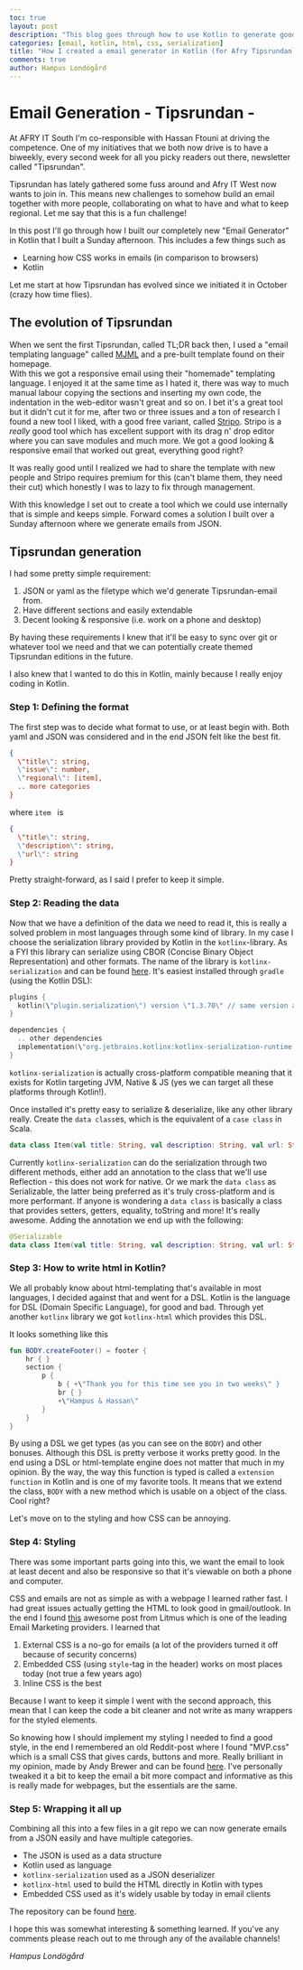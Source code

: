 ```yaml
---
toc: true
layout: post
description: "This blog goes through how to use Kotlin to generate good looking responsive emails. It'll handle CSS, kotlin html DSL & kotlin serialization."
categories: [email, kotlin, html, css, serialization]
title: "How I created a email generator in Kotlin (for Afry Tipsrundan)"
comments: true
author: Hampus Londögård
---
```

# Email Generation - Tipsrundan -
At AFRY IT South I'm co-responsible with Hassan Ftouni at driving the competence. One of my initiatives that we both now drive is to have a biweekly, every second week for all you picky readers out there, newsletter called \"Tipsrundan\". 

Tipsrundan has lately gathered some fuss around and Afry IT West now wants to join in. This means new challenges to somehow build an email together with more people, collaborating on what to have and what to keep regional. Let me say that this is a fun challenge!

In this post I'll go through how I built our completely new \"Email Generator\" in Kotlin that I built a Sunday afternoon. This includes a few things such as

- Learning how CSS works in emails (in comparison to browsers)
- Kotlin

Let me start at how Tipsrundan has evolved since we initiated it in October (crazy how time flies).

## The evolution of Tipsrundan
When we sent the first Tipsrundan, called TL;DR back then, I used a \"email templating language\" called [MJML](https://mjml.io/) and a pre-built template found on their homepage.  
With this we got a responsive email using their \"homemade\" templating language. I enjoyed it at the same time as I hated it, there was way to much manual labour copying the sections and inserting my own code, the indentation in the web-editor wasn't great and so on. I bet it's a great tool but it didn't cut it for me, after two or three issues and a ton of research I found a new tool I liked, with a good free variant, called [Stripo](https://stripo.email/). Stripo is a _really_ good tool which has excellent support with its drag n' drop editor where you can save modules and much more. We got a good looking & responsive email that worked out great, everything good right?

It was really good until I realized we had to share the template with new people and Stripo requires premium for this (can't blame them, they need their cut) which honestly I was to lazy to fix through management.

With this knowledge I set out to create a tool which we could use internally that is simple and keeps simple. Forward comes a solution I built over a Sunday afternoon where we generate emails from JSON.

## Tipsrundan generation
I had some pretty simple requirement:
1. JSON or yaml as the filetype which we'd generate Tipsrundan-email from.
2. Have different sections and easily extendable
3. Decent looking & responsive (i.e. work on a phone and desktop)

By having these requirements I knew that it'll be easy to sync over git or whatever tool we need and that we can potentially create themed Tipsrundan editions in the future.

I also knew that I wanted to do this in Kotlin, mainly because I really enjoy coding in Kotlin.

### Step 1: Defining the format
The first step was to decide what format to use, or at least begin with. Both yaml and JSON was considered and in the end JSON felt like the best fit.

```json
{
  \"title\": string,
  \"issue\": number,
  \"regional\": [item],
  .. more categories
}
```
where `item ` is
```json
{
  \"title\": string,
  \"description\": string,
  \"url\": string
}
```

Pretty straight-forward, as I said I prefer to keep it simple. 

### Step 2: Reading the data
Now that we have a definition of the data we need to read it, this is really a solved problem in most languages through some kind of library. In my case I choose the serialization library provided by Kotlin in the `kotlinx`-library. As a FYI this library can serialize using CBOR (Concise Binary Object Representation) and other formats. The name of the library is `kotlinx-serialization` and can be found [here](https://github.com/Kotlin/kotlinx.serialization). It's easiest installed through `gradle` (using the Kotlin DSL):

```kotlin
plugins {
  kotlin(\"plugin.serialization\") version \"1.3.70\" // same version as kotlin
}

dependencies {
  .. other dependencies
  implementation(\"org.jetbrains.kotlinx:kotlinx-serialization-runtime:0.20.0\") // Requires jcenter() as a repository
}
```
`kotlinx-serialization` is actually cross-platform compatible meaning that it exists for Kotlin targeting JVM, Native & JS (yes we can target all these platforms through Kotlin!).  

Once installed it's pretty easy to serialize & deserialize, like any other library really. Create the `data class`es, which is the equivalent of a `case class` in Scala.

```kotlin
data class Item(val title: String, val description: String, val url: String)
```
Currently `kotlinx-serialization` can do the serialization through two different methods, either add an annotation to the class that we'll use Reflection - this does not work for native. Or we mark the `data class` as Serializable, the latter being preferred as it's  truly cross-platform and is more performant. 
If anyone is wondering a  `data class` is basically a class that   provides setters, getters, equality, toString and more! It's really awesome.
Adding the annotation we end up with the following:

```kotlin
@Serializable
data class Item(val title: String, val description: String, val url: String)
```

### Step 3: How to write html in Kotlin?

We all probably know about html-templating that's available in most languages, I decided against that and went for a DSL. Kotlin is the language for DSL (Domain Specific Language), for good and bad. Through yet another `kotlinx` library we got `kotlinx-html` which provides this DSL.

It looks something like this

```kotlin
fun BODY.createFooter() = footer {
    hr { }
    section {
        p {
            b { +\"Thank you for this time see you in two weeks\" }
            br { }
            +\"Hampus & Hassan\"
        }
    }
}
```

By using a DSL we get types (as you can see on the `BODY`) and other bonuses. Although this DSL is pretty verbose it works pretty good. In the end using a DSL or html-template engine does not matter that much in my opinion.
By the way, the way this function is typed is called a `extension function` in Kotlin and is one of my favorite tools. It means that we extend the class, `BODY` with a new method which is usable on a object of the class. Cool right?

Let's move on to the styling and how CSS can be annoying.

### Step 4: Styling

There was some important parts going into this, we want the email to look at least decent and also be responsive so that it's viewable on both a phone and computer.

CSS and emails are not as simple as with a webpage I learned rather fast. I had great issues actually getting the HTML to look good in gmail/outlook. In the end I found [this](https://litmus.com/blog/do-email-marketers-and-designers-still-need-to-inline-css) awesome post from Litmus which is one of the leading Email Marketing providers. I learned that 

1. External CSS is a no-go for emails (a lot of the providers turned it off because of security concerns)
2. Embedded CSS (using `style`-tag in the header) works on most places today (not true a few years ago)
3. Inline CSS is the best

Because I want to keep it simple I went with the second approach, this mean that I can keep the code a bit cleaner and not write as many wrappers for the styled elements.

So knowing how I should implement my styling I needed to find a good style, in the end I remembered an old Reddit-post where I found \"MVP.css\" which is a small CSS that gives cards, buttons and more. Really brilliant in my opinion, made by Andy Brewer and can be found [here](https://andybrewer.github.io/mvp/). I've personally tweaked it a bit to keep the email a bit more compact and informative as this is really made for webpages, but the essentials are the same.

### Step 5: Wrapping it all up

Combining all this into a few files in a git repo we can now generate emails from a JSON easily and have multiple categories. 

- The JSON is used as a data structure
- Kotlin used as language
- `kotlinx-serialization` used as a JSON deserializer
- `kotlinx-html` used to build the HTML directly in Kotlin with types
- Embedded CSS used as it's widely usable by today in email clients

The repository can be found [here](https://github.com/londogard/email-gen-kt).



I hope this was somewhat interesting & something learned. If you've any comments please reach out to me through any of the available channels!

*Hampus Londögård*